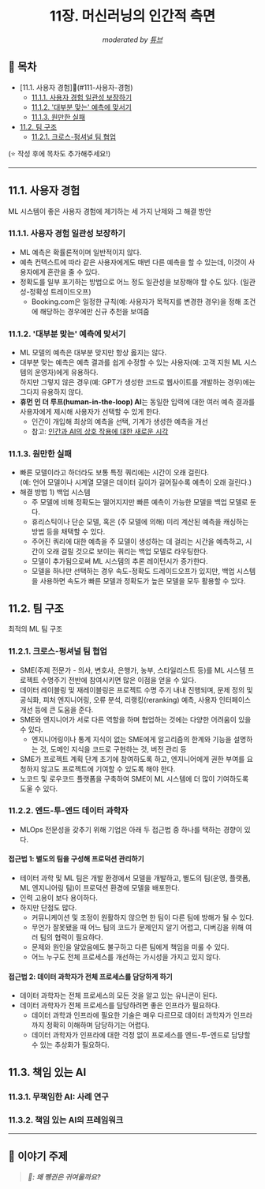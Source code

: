 <div align="center">
    <h1>11장. 머신러닝의 인간적 측면</h1>
    <i>moderated by <a href="https://github.com/peacecheejecake">튜브</a></i>
</div>

## 📝 목차

- [11.1. 사용자 경험](#111-사용자-경험)
    - [11.1.1. 사용자 경험 일관성 보장하기](#1111-사용자-경험-일관성-보장하기)
    - [11.1.2. '대부분 맞는' 예측에 맞서기](#1112-\'대부분-맞는\'-예측에-맞서기)
    - [11.1.3. 원만한 실패](#1113-원만한-실패)
- [11.2. 팀 구조](#112-팀-구조)
    - [11.2.1. 크로스-펑셔널 팀 협업](#1121-크로스\-펑셔널-팀-협업)

(⭐️ 작성 후에 목차도 추가해주세요!)

---

## 11.1. 사용자 경험
ML 시스템이 좋은 사용자 경험에 제기하는 세 가지 난제와 그 해결 방안

### 11.1.1. 사용자 경험 일관성 보장하기
- ML 예측은 확률론적이며 일반적이지 않다.
- 예측 컨텍스트에 따라 같은 사용자에게도 매번 다른 예측을 할 수 있는데, 이것이 사용자에게 혼란을 줄 수 있다.
- 정확도를 일부 포기하는 방법으로 어느 정도 일관성을 보장해야 할 수도 있다. (일관성-정확성 트레이드오프)
    - Booking.com은 일정한 규칙(예: 사용자가 목적지를 변경한 경우)을 정해 조건에 해당하는 경우에만 신규 추천을 보여줌

### 11.1.2. '대부분 맞는' 예측에 맞서기
- ML 모델의 예측은 대부분 맞지만 항상 옳지는 않다.
- 대부분 맞는 예측은 예측 결과를 쉽게 수정할 수 있는 사용자(예: 고객 지원 ML 시스템의 운영자)에게 유용하다.<br/>
  하지만 그렇지 않은 경우(예: GPT가 생성한 코드로 웹사이트를 개발하는 경우)에는 그다지 유용하지 않다.
- **휴먼 인 더 루프(human-in-the-loop) AI**는 동일한 입력에 대한 여러 예측 결과를 사용자에게 제시해 사용자가 선택할 수 있게 한다.
    - 인간이 개입해 최상의 예측을 선택, 기계가 생성한 예측을 개선
    - 참고: [인간과 AI의 상호 작용에 대한 새로운 시각](https://jessylin.com/2020/06/08/rethinking-human-ai-interaction/)

### 11.1.3. 원만한 실패
- 빠른 모델이라고 하더라도 보통 특정 쿼리에는 시간이 오래 걸린다.<br/>
  (예: 언어 모델이나 시계열 모델은 데이터 길이가 길어질수록 예측이 오래 걸린다.)
- 해결 방법 1) 백업 시스템
    - 주 모델에 비해 정확도는 떨어지지만 빠른 예측이 가능한 모델을 백업 모델로 둔다.
    - 휴리스틱이나 단순 모델, 혹은 (주 모델에 의해) 미리 계산된 예측을 캐싱하는 방법 등을 채택할 수 있다.
    - 주어진 쿼리에 대한 예측을 주 모델이 생성하는 데 걸리는 시간을 예측하고, 시간이 오래 걸릴 것으로 보이는 쿼리는 백업 모델로 라우팅한다.
    - 모델이 추가됨으로써 ML 시스템의 추론 레이턴시가 증가한다.
    - 모델을 하나만 선택하는 경우 속도-정확도 드레이드오프가 있지만, 백업 시스템을 사용하면 속도가 빠른 모델과 정확도가 높은 모델을 모두 활용할 수 있다.

## 11.2. 팀 구조
최적의 ML 팀 구조

### 11.2.1. 크로스-펑셔널 팀 협업
- SME(주제 전문가 - 의사, 변호사, 은행가, 농부, 스타일리스트 등)를 ML 시스템 프로젝트 수명주기 전반에 참여시키면 많은 이점을 얻을 수 있다.
- 데이터 레이블링 및 재레이블링은 프로젝트 수명 주기 내내 진행되며, 문제 정의 및 공식화, 피처 엔지니어링, 오류 분석, 리랭킹(reranking) 예측, 사용자 인터페이스 개선 등에 큰 도움을 준다.
- SME와 엔지니어가 서로 다른 역할을 하며 협업하는 것에는 다양한 어려움이 있을 수 있다.
    - 엔지니어링이나 통계 지식이 없는 SME에게 알고리즘의 한계와 기능을 설명하는 것, 도메인 지식을 코드로 구현하는 것, 버전 관리 등
- SME가 프로젝트 계획 단계 초기에 참여하도록 하고, 엔지니어에게 권한 부여를 요청하지 않고도 프로젝트에 기여할 수 있도록 해야 한다.
- 노코드 및 로우코드 플랫폼을 구축하여 SME이 ML 시스템에 더 많이 기여하도록 도울 수 있다.

### 11.2.2. 엔드-투-엔드 데이터 과학자
- MLOps 전문성을 갖추기 위해 기업은 아래 두 접근법 중 하나를 택하는 경향이 있다.

#### 접근법 1: 별도의 팀을 구성해 프로덕션 관리하기
- 테이터 과학 및 ML 팀은 개발 환경에서 모델을 개발하고, 별도의 팀(운영, 플랫폼, ML 엔지니어링 팀)이 프로덕션 환경에 모델을 배포한다.
- 인력 고용이 보다 용이하다.
- 하지만 단점도 많다.
    - 커뮤니케이션 및 조정이 원활하지 않으면 한 팀이 다른 팀에 방해가 될 수 있다.
    - 무언가 잘못됐을 때 어느 팀의 코드가 문제인지 알기 어렵고, 디버깅을 위해 여러 팀의 협력이 필요하다.
    - 문제와 원인을 알았음에도 불구하고 다른 팀에게 책임을 미룰 수 있다.
    - 어느 누구도 전체 프로세스를 개선하는 가시성을 가지고 있지 않다.

#### 접근법 2: 데이터 과학자가 전체 프로세스를 담당하게 하기
- 데이터 과학자는 전체 프로세스의 모든 것을 알고 있는 유니콘이 된다.
- 데이터 과학자가 전체 프로세스를 담당하려면 좋은 인프라가 필요하다.
    - 데이터 과학과 인프라에 필요한 기술은 매우 다르므로 데이터 과학자가 인프라까지 정확히 이해하며 담당하기는 어렵다.
    - 데이터 과학자가 인프라에 대한 걱정 없이 프로세스를 엔드-투-엔드로 담당할 수 있는 추상화가 필요하다.
 
## 11.3. 책임 있는 AI

### 11.3.1. 무책임한 AI: 사례 연구

### 11.3.2. 책임 있는 AI의 프레임워크

---

## 💬 이야기 주제

> <strong><i>🐧: 왜 펭귄은 귀여울까요?</i></strong>
